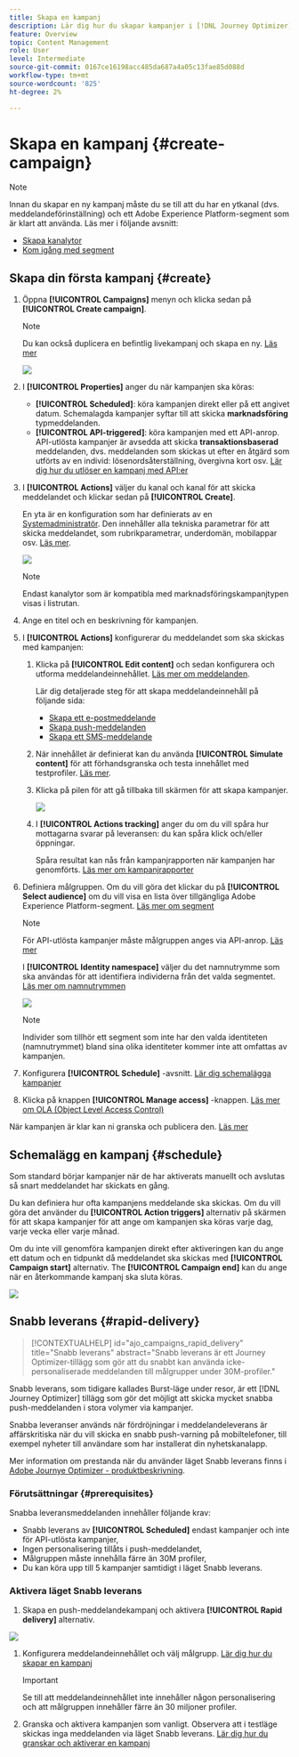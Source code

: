 ```yaml
---
title: Skapa en kampanj
description: Lär dig hur du skapar kampanjer i [!DNL Journey Optimizer]
feature: Overview
topic: Content Management
role: User
level: Intermediate
source-git-commit: 0167ce16198acc485da687a4a05c13fae85d088d
workflow-type: tm+mt
source-wordcount: '825'
ht-degree: 2%

---
```


# Skapa en kampanj {#create-campaign}

>[!NOTE]
>
>Innan du skapar en ny kampanj måste du se till att du har en ytkanal (dvs. meddelandeförinställning) och ett Adobe Experience Platform-segment som är klart att använda. Läs mer i följande avsnitt:
>
>* [Skapa kanalytor](../configuration/channel-surfaces.md)
>* [Kom igång med segment](../segment/about-segments.md)


## Skapa din första kampanj {#create}

1. Öppna **[!UICONTROL Campaigns]** menyn och klicka sedan på **[!UICONTROL Create campaign]**.

   >[!NOTE]
   >
   >Du kan också duplicera en befintlig livekampanj och skapa en ny. [Läs mer](modify-stop-campaign.md#duplicate)

   ![](assets/create-campaign.png)

1. I **[!UICONTROL Properties]** anger du när kampanjen ska köras:

   * **[!UICONTROL Scheduled]**: köra kampanjen direkt eller på ett angivet datum. Schemalagda kampanjer syftar till att skicka **marknadsföring** typmeddelanden.
   * **[!UICONTROL API-triggered]**: köra kampanjen med ett API-anrop. API-utlösta kampanjer är avsedda att skicka **transaktionsbaserad** meddelanden, dvs. meddelanden som skickas ut efter en åtgärd som utförts av en individ: lösenordsåterställning, övergivna kort osv. [Lär dig hur du utlöser en kampanj med API:er](api-triggered-campaigns.md)

1. I **[!UICONTROL Actions]** väljer du kanal och kanal för att skicka meddelandet och klickar sedan på **[!UICONTROL Create]**.

   En yta är en konfiguration som har definierats av en [Systemadministratör](../start/path/administrator.md). Den innehåller alla tekniska parametrar för att skicka meddelandet, som rubrikparametrar, underdomän, mobilappar osv. [Läs mer](../configuration/channel-surfaces.md).

   ![](assets/create-campaign-action.png)

   >[!NOTE]
   >
   >Endast kanalytor som är kompatibla med marknadsföringskampanjtypen visas i listrutan.

1. Ange en titel och en beskrivning för kampanjen.

   <!--To test the content of your message, toggle the **[!UICONTROL Content experiment]** option on. This allows you to test multiple variables of a delivery on populations samples, in order to define which treatment has the biggest impact on the targeted population.[Learn more about content experiment](../campaigns/content-experiment.md).-->

1. I **[!UICONTROL Actions]** konfigurerar du meddelandet som ska skickas med kampanjen:

   1. Klicka på **[!UICONTROL Edit content]** och sedan konfigurera och utforma meddelandeinnehållet. [Läs mer om meddelanden](../messages/get-started-content.md).

      Lär dig detaljerade steg för att skapa meddelandeinnehåll på följande sida:

      * [Skapa ett e-postmeddelande](../messages/create-email.md)
      * [Skapa push-meddelanden](../messages/create-push.md)
      * [Skapa ett SMS-meddelande](../messages/create-sms.md)
   1. När innehållet är definierat kan du använda **[!UICONTROL Simulate content]** för att förhandsgranska och testa innehållet med testprofiler. [Läs mer](../design/preview.md).

   1. Klicka på pilen för att gå tillbaka till skärmen för att skapa kampanjer.

      ![](assets/create-campaign-design.png)

   1. I **[!UICONTROL Actions tracking]** anger du om du vill spåra hur mottagarna svarar på leveransen: du kan spåra klick och/eller öppningar.

      Spåra resultat kan nås från kampanjrapporten när kampanjen har genomförts. [Läs mer om kampanjrapporter](../reports/campaign-global-report.md)


1. Definiera målgruppen. Om du vill göra det klickar du på **[!UICONTROL Select audience]** om du vill visa en lista över tillgängliga Adobe Experience Platform-segment. [Läs mer om segment](../segment/about-segments.md)

   >[!NOTE]
   >
   >För API-utlösta kampanjer måste målgruppen anges via API-anrop. [Läs mer](api-triggered-campaigns.md)

   I **[!UICONTROL Identity namespace]** väljer du det namnutrymme som ska användas för att identifiera individerna från det valda segmentet. [Läs mer om namnutrymmen](../event/about-creating.md#select-the-namespace)

   ![](assets/create-campaign-namespace.png)

   >[!NOTE]
   >
   >Individer som tillhör ett segment som inte har den valda identiteten (namnutrymmet) bland sina olika identiteter kommer inte att omfattas av kampanjen.

   <!--If you are are creating an API-triggered campaign, the **[!UICONTROL cURL request]** section allows you to retrieve the **[!UICONTROL Campaign ID]** to use in the API call. [Learn more](api-triggered-campaigns.md)-->

1. Konfigurera **[!UICONTROL Schedule]** -avsnitt. [Lär dig schemalägga kampanjer](#schedule)

1. Klicka på knappen **[!UICONTROL Manage access]** -knappen. [Läs mer om OLA (Object Level Access Control)](../administration/object-based-access.md)

När kampanjen är klar kan ni granska och publicera den. [Läs mer](#review-activate)

## Schemalägg en kampanj {#schedule}

Som standard börjar kampanjer när de har aktiverats manuellt och avslutas så snart meddelandet har skickats en gång.

Du kan definiera hur ofta kampanjens meddelande ska skickas. Om du vill göra det använder du **[!UICONTROL Action triggers]** alternativ på skärmen för att skapa kampanjer för att ange om kampanjen ska köras varje dag, varje vecka eller varje månad.

Om du inte vill genomföra kampanjen direkt efter aktiveringen kan du ange ett datum och en tidpunkt då meddelandet ska skickas med **[!UICONTROL Campaign start]** alternativ. The  **[!UICONTROL Campaign end]** kan du ange när en återkommande kampanj ska sluta köras.

![](assets/create-campaign-schedule.png)

## Snabb leverans {#rapid-delivery}

>[!CONTEXTUALHELP]
>id="ajo_campaigns_rapid_delivery"
>title="Snabb leverans"
>abstract="Snabb leverans är ett Journey Optimizer-tillägg som gör att du snabbt kan använda icke-personaliserade meddelanden till målgrupper under 30M-profiler."

Snabb leverans, som tidigare kallades Burst-läge under resor, är ett [!DNL Journey Optimizer] tillägg som gör det möjligt att skicka mycket snabba push-meddelanden i stora volymer via kampanjer.

Snabba leveranser används när fördröjningar i meddelandeleverans är affärskritiska när du vill skicka en snabb push-varning på mobiltelefoner, till exempel nyheter till användare som har installerat din nyhetskanalapp.

Mer information om prestanda när du använder läget Snabb leverans finns i [Adobe Journye Optimizer - produktbeskrivning](https://helpx.adobe.com/legal/product-descriptions/adobe-journey-optimizer.html).


### Förutsättningar {#prerequisites}

Snabba leveransmeddelanden innehåller följande krav:

* Snabb leverans av **[!UICONTROL Scheduled]** endast kampanjer och inte för API-utlösta kampanjer,
* Ingen personalisering tillåts i push-meddelandet,
* Målgruppen måste innehålla färre än 30M profiler,
* Du kan köra upp till 5 kampanjer samtidigt i läget Snabb leverans.

### Aktivera läget Snabb leverans

1. Skapa en push-meddelandekampanj och aktivera **[!UICONTROL Rapid delivery]** alternativ.

![](assets/create-campaign-burst.png)

1. Konfigurera meddelandeinnehållet och välj målgrupp. [Lär dig hur du skapar en kampanj](#create)

   >[!IMPORTANT]
   >
   >Se till att meddelandeinnehållet inte innehåller någon personalisering och att målgruppen innehåller färre än 30 miljoner profiler.

1. Granska och aktivera kampanjen som vanligt. Observera att i testläge skickas inga meddelanden via läget Snabb leverans. [Lär dig hur du granskar och aktiverar en kampanj](review-activate-campaign.md)
